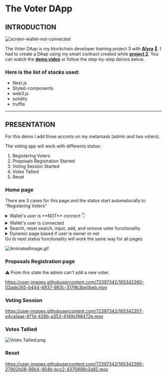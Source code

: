 # The Voter DApp

## INTRODUCTION
![screen-wallet-not-connected](https://user-images.githubusercontent.com/72397342/165350606-2b6e3f49-2298-4fb8-911c-5708ee7a9562.png)

The Voter DAap is my blockchain developer training project 3 with [**Alyra**](https://alyra.fr/) **🚀**. I had to create a DAap using my smart contract created while [**project 2**](https://github.com/doums85/alyra-project-2). You can watch the [**demo video**](https://www.loom.com/share/5da67a19f94c467cb78f36824c2ceb50) or follow the step-by-step demos below.

### Here is the list of stacks used:

- Next.js
- Styled-components
- web3.js
- solidity
- truffle

---

## PRESENTATION

For this demo I add three acconts on my metamask (admin and two voters).

The voting app will work with differents status:

1. Registering Voters
2. Proposals Registration Started
3. Voting Session Started
4. Votes Tallied
5. Reset

### Home  page

There are 3 cases for this page and the status start automatocally to "Registering Voters"
<details >
  <summary>Wallet's user is **NOT** connect 👇</summary>
   <br>

   When the user clicks "connect to metamask", his metamask opens a login session.

![screen-wallet-not-connected.png](https://res.craft.do/user/full/998e64c6-91b7-ad00-93f1-6e9f160c5db1/doc/80501499-F4C2-4178-B1BC-F1D42D446A6B/B077CE31-C043-46BF-8A17-0FD5B2674894_2/9hJqGGPD0dRusSpL9HWQWs0ap5Qfro62ZEDLe6sCZm4z/screen-wallet-not-connected.png)
</details>


<details>
<summary>Wallet's user is connected</summary>

- The user connected is the owner (address who deployed the smart

![screen-owner-homepage.png](https://res.craft.do/user/full/998e64c6-91b7-ad00-93f1-6e9f160c5db1/doc/80501499-F4C2-4178-B1BC-F1D42D446A6B/B8005410-5485-4AF6-AC0C-ED8DFE5F1DCA_2/VGjMwYml0vTTKNxmEXBbPzV1PrYfi5H76Ji5ivLTzncz/screen-owner-homepage.png)

![screen-owner-menu.png](https://res.craft.do/user/full/998e64c6-91b7-ad00-93f1-6e9f160c5db1/doc/80501499-F4C2-4178-B1BC-F1D42D446A6B/8E741402-ADD1-45DF-9E6E-2BB48DDE1FA3_2/V2sxypDRZL0RfrR0tILLeiacWiXmyhF6Ofqv2eCpBiUz/screen-owner-menu.png)
<br><br>

- The user is NOT yet a voter

![screen-user-isnot-voter.png](https://res.craft.do/user/full/998e64c6-91b7-ad00-93f1-6e9f160c5db1/doc/80501499-F4C2-4178-B1BC-F1D42D446A6B/A44ACB7B-FA6C-4E1D-B7FE-444577978F3A_2/yJnc7A11cJENENZj3EtfSd4MfiYotpJySgAu4vNZELIz/screen-user-isnot-voter.png)
<br><br>

- The user is a voter

![screen-voter.png](https://res.craft.do/user/full/998e64c6-91b7-ad00-93f1-6e9f160c5db1/doc/80501499-F4C2-4178-B1BC-F1D42D446A6B/81800D23-B8C7-48B8-A3B5-F959FF2E752C_2/Eio7K1MGZtnNEScQlyCbCTaWoygGX0ZUlbZ0I89ENrMz/screen-voter.png)

</details>

<details>
   <summary> Search, reset search, input, add, and remove voter functionality</summary>

https://user-images.githubusercontent.com/72397342/165349899-eb63180b-b2a5-4324-9a36-27c796dc7272.mov

</details>


<details>
   <summary> Dynamic page based if user is owner or not</summary>

If the user is not admin this user can only access to search functionality

https://user-images.githubusercontent.com/72397342/165350057-a7e8b194-a4ac-4931-aae4-a3d8346c7b71.mov

</details>

<deatils>
   <summary> Go to next status functionality will work the same way for all pages</summary>

![AnimatedImage.gif](https://res.craft.do/user/full/998e64c6-91b7-ad00-93f1-6e9f160c5db1/doc/80501499-F4C2-4178-B1BC-F1D42D446A6B/A1498344-2131-48D5-B762-63DDA877B155_2/zIduCciyuEKxITurSQxfW1PtcMQWBoyXH3y7zVgyTw0z/AnimatedImage.gif)
</details>


### Proposals Registration page

⚠️ From this state the admin can't add a new voter.

https://user-images.githubusercontent.com/72397342/165342260-02ade265-b444-4937-983c-3179b3be0beb.mov




### Voting Session

https://user-images.githubusercontent.com/72397342/165342357-e4ca1aae-971d-426b-a353-4149cf98472e.mov


### Votes Tallied
![Votes Tallied.png](https://res.craft.do/user/full/998e64c6-91b7-ad00-93f1-6e9f160c5db1/doc/80501499-F4C2-4178-B1BC-F1D42D446A6B/913328E9-E970-46B7-9D2A-7EFEB79A1843_2/jQQxzqB9gc2673KLDcAGjmmmWHcmSd0VjU3dcIN0VBEz/Votes%20Tallied.png)

### Reset
https://user-images.githubusercontent.com/72397342/165342395-27902b08-86b4-404b-bcc2-4370898c2a82.mov



